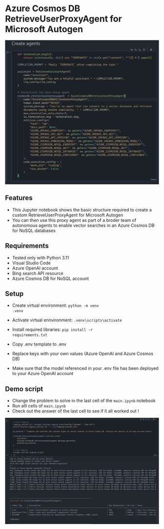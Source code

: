 # Azure Cosmos DB RetrieveUserProxyAgent for Microsoft Autogen

![Illustration!](autogen-cosmosdb-retrieve-user-proxy-agent.png)

## Features
- This Jupyter notebook shows the basic structure required to create a custom RetrieveUserProxyAgent for Microsoft Autogen
- You can then use this proxy agent as part of a broder team of autonomous agents to enable vector searches in an Azure Cosmos DB for NoSQL databases

## Requirements
- Tested only with Python 3.11
- Visual Studio Code
- Azure OpenAI account
- Bing search API resource
- Azure Cosmos DB for NoSQL account


## Setup
- Create virtual environment: <code>python -m venv .venv</code>
- Activate virtual ennvironment: <code>.venv\scripts\activate</code>
- Install required libraries: <code>pip install -r requirements.txt</code>

- Copy .env template to .env
- Replace keys with your own values (Azure OpenAI and Azure Cosmos DB)
- Make sure that the model referenced in your .env file has been deployed to your Azure OpenAI account

## Demo script
- Change the problem to solve in the last cell of the <code>main.ipynb</code> notebook
- Run alll cells of <code>main.ipynb</code>
- Check out the answer of the last cell to see if it all worked out !


![Illustration!](results-autogen-cosmosdb-retrieve-user-proxy-agent.png)